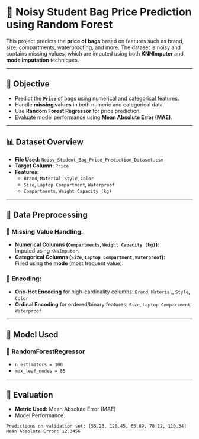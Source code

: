 # 🎒 Noisy Student Bag Price Prediction using Random Forest

This project predicts the **price of bags** based on features such as brand, size, compartments, waterproofing, and more. The dataset is noisy and contains missing values, which are imputed using both **KNNImputer** and **mode imputation** techniques.

---

## 🎯 Objective

- Predict the **`Price`** of bags using numerical and categorical features.
- Handle **missing values** in both numeric and categorical data.
- Use **Random Forest Regressor** for price prediction.
- Evaluate model performance using **Mean Absolute Error (MAE)**.

---

## 📊 Dataset Overview

- **File Used:** `Noisy_Student_Bag_Price_Prediction_Dataset.csv`
- **Target Column:** `Price`
- **Features:**
  - `Brand`, `Material`, `Style`, `Color`
  - `Size`, `Laptop Compartment`, `Waterproof`
  - `Compartments`, `Weight Capacity (kg)`

---

## 🧼 Data Preprocessing

### 🧩 Missing Value Handling:
- **Numerical Columns (`Compartments`, `Weight Capacity (kg)`):**  
  Imputed using `KNNImputer`.
- **Categorical Columns (`Size`, `Laptop Compartment`, `Waterproof`):**  
  Filled using the **mode** (most frequent value).

### 🧠 Encoding:
- **One-Hot Encoding** for high-cardinality columns: `Brand`, `Material`, `Style`, `Color`
- **Ordinal Encoding** for ordered/binary features: `Size`, `Laptop Compartment`, `Waterproof`

---

## 🤖 Model Used

### 🌲 RandomForestRegressor
- `n_estimators = 100`
- `max_leaf_nodes = 85`

---

## 🧪 Evaluation

- **Metric Used:** Mean Absolute Error (MAE)
- Model Performance:

```plaintext
Predictions on validation set: [55.23, 120.45, 65.89, 78.12, 110.34]
Mean Absolute Error: 12.3456
